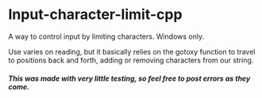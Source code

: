 # Input-character-limit-cpp
A way to control input by limiting characters. Windows only.

Use varies on reading, but it basically relies on the gotoxy function to travel to positions back and forth, adding or removing characters from our string.

##### This was made with very little testing, so feel free to post errors as they come.
